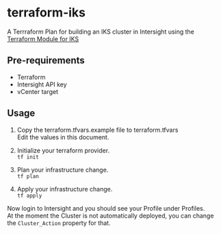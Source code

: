 # terraform-iks
A Terrraform Plan for building an IKS cluster in Intersight using the [Terraform Module for IKS](https://registry.terraform.io/modules/terraform-cisco-modules/iks/intersight/latest)

## Pre-requirements
- Terraform
- Intersight API key
- vCenter target
## Usage
1. Copy the terraform.tfvars.example file to terraform.tfvars  
   Edit the values in this document.

2. Initialize your terraform provider.  
`tf init`

3. Plan your infrastructure change.  
`tf plan`

4. Apply your infrastructure change.  
`tf apply`

Now login to Intersight and you should see your Profile under Profiles.  
At the moment the Cluster is not automatically deployed, you can change the `Cluster_Action` property for that.  
